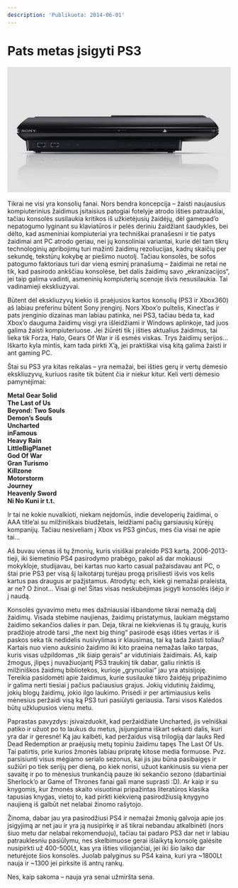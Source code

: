 ```yaml
---
description: 'Publikuota: 2014-06-01'
---
```


# Pats metas įsigyti PS3

![](../../../.gitbook/assets/xl_sony_ps3_super_slim_ports_f.jpg)

Tikrai ne visi yra konsolių fanai. Nors bendra koncepcija – žaisti naujausius kompiuterinius žaidimus įsitaisius patogiai fotelyje atrodo išties patraukliai, tačiau konsolės susilaukia kritikos iš užkietėjusių žaidėjų, dėl gamepad’o nepatogumo lyginant su klaviatūros ir pelės deriniu žaidžiant šaudykles, bei dėlto, kad asmeniniai kompiuteriai yra techniškai pranašesni ir tie patys žaidimai ant PC atrodo geriau, nei jų konsoliniai variantai, kurie dėl tam tikrų technologinių apribojimų turi mažinti žaidimų rezoliucijas, kadrų skaičių per sekundę, tekstūrų kokybę ar piešimo nuotolį. Tačiau konsolės, be sofos patogumo faktoriaus turi dar vieną esminį pranašumą – žaidimai ne retai ne tik, kad pasirodo ankščiau konsolėse, bet dalis žaidimų savo „ekranizacijos“, jei taip galima vadinti, asmeninių kompiuterių scenoje išvis nesusilaukia. Tai vadinamieji ekskliuzyvai.

Būtent dėl ekskliuzyvų kiekio iš praėjusios kartos konsolių \(PS3 ir Xbox360\) aš labiau preferinu būtent Sony įrenginį. Nors Xbox’o pultelis, Kinect’as ir pats įrenginio dizainas man labiau patinka, nei PS3, tačiau bėda ta, kad Xbox’o dauguma žaidimų visgi yra išleidžiami ir Windows aplinkoje, tad juos galima žaisti kompiuteriuose. Jei žiūrėti tik į išties aktualius žaidimus, tai lieka tik Forza, Halo, Gears Of War ir iš esmės viskas. Trys žaidimų serijos… Iškarto kyla mintis, kam tada pirkti X’ą, jei praktiškai visą kitą galima žaisti ir ant gaming PC.

Štai su PS3 yra kitas reikalas – yra nemažai, bei išties gerų ir vertų dėmesio ekskliuzyvų, kuriuos rasite tik būtent čia ir niekur kitur. Keli verti dėmesio pamynėjimai:

**Metal Gear Solid**  
**The Last of Us**  
**Beyond: Two Souls**  
**Demon’s Souls**  
**Uncharted**  
**inFamous**  
**Heavy Rain**  
**LittleBigPlanet**  
**God Of War**  
**Gran Turismo  
Killzone  
Motorstorm**  
**Journey  
Heavenly Sword**  
**Ni No Kuni ir t.t.**

Ir tai ne kokie nuvalkioti, niekam neįdomūs, indie developerių žaidimai, o AAA title’ai su milžiniškais biudžetais, leidžiami pačių garsiausių kūrėjų kompanijų. Tačiau nesiveliam į Xbox vs PS3 ginčus, mes čia visai ne apie tai…

Aš buvau vienas iš tų žmonių, kuris visiškai praleido PS3 kartą. 2006-2013-tieji, iki šiemetinio PS4 pasirodymo prabėgo, pakol aš dar mokiausi mokykloje, studijavau, bei kartas nuo karto casual pažaisdavau ant PC, o štai prie PS3 per visą šį laikotarpį turėjau progą prisiliesti išvis vos kelis kartus pas draugus ar pažįstamus. Atrodytų: ech, kiek gi nemažai praleista, ar ne? O žinot… Visai gi ne! Šitas visas neskubėjimas įsigyti konsolės išėjo ir į naudą.

Konsolės gyvavimo metu mes dažniausiai išbandome tikrai nemažą dalį žaidimų. Visada stebime naujienas, žaidimų pristatymus, laukiam mėgstamo žaidimo sekančios dalies ir pan. Deja, tikrai ne kiekvienas iš tų graujų, kuris pradžioje atrodė tarsi „the next big thing“ pasirodė esąs išties vertas ir iš paskos seka tik nedidelis nusivylimas ir klausimas, tai ką tada žaisti toliau? Kartais nuo vieno auksinio žaidimo iki kito praeina nemažas laiko tarpas, kuris visas užpildomas „tik šiaip gerais“ ar vidutiniais žaidimais. Aš, kaip žmogus, įlipęs į nuvažiuojantį PS3 traukinį tik dabar, galiu rinktis iš milžiniškos žaidimų bibliotekos, kurioje „grynuoliai“ jau yra atsisijoję. Tereikia pasidomėti apie žaidimus, kurie susilaukė tikro žaidėjų pripažinimo ir galima nerti tiesiai į pačius pačiausius grajus. Jokių vidutinių žaidimų, jokių blogų žaidimų, jokio ilgo laukimo. Prisėdi ir per artimiausius kelis mėnesius peržaidi visą ką PS3 turi pasiūlyti geriausia. Tarsi visos Kalėdos būtų užklupusios vienu metu.

Paprastas pavyzdys: įsivaizduokit, kad peržaidžiate Uncharted, jis velniškai patiko ir užuot po to laukus du metus, įsijungiama iškart sekanti dalis, kuri yra dar ir geresnė! Ką jau kalbėti, kad peržaidus visą trilogiją dar lauks Red Dead Redemption ar praėjusių metų topiniu žaidimu tapęs The Last Of Us. Tai patirtis, prie kurios žmonės labiau pripratę kitose media formuose. Pvz. parsisiunti visus mėgiamo serialo sezonus, kai jis jau būna pasibaigęs ir sužiūri po tiek serijų per dieną, po kiek norisi, užuot kankinusis su viena per savaitę ir po to mėnesius trunkančią pauze iki sekančio sezono \(dabartiniai Sherlock’o ar Game of Thrones fanai gali mane suprasti :D\). Ar kaip ir su knygomis, kur žmonės skaito visuotinai pripažintas literatūros klasika tapusias knygas, vietoj to, kad pirkti kiekvieną pasirodžiusią knygyno naujieną iš galbūt net nelabai žinomo rašytojo.

Žinoma, dabar jau yra pasirodžiusi PS4 ir nemažai žmonių galvoja apie jos įsigyjimą ar net jau ir yra ją nusipirkę ir aš tikrai nebandau atkalbinėti \(nors šiuo metu dar nelabai rekomenduoju\), tačiau tai padaro PS3 dar net ir  labiau patrauklesniu pasiūlymu, nes skelbimuose gerai išlaikytą konsolę galėsite nusipirkti už 400-500Lt, kas yra išties viliojančiai, jei iki šio laiko dar neturėjote šios konsolės. Juolab palyginus su PS4 kaina, kuri yra ~1800Lt nauja ir ~1300 jei pirksite iš antrų rankų.

Nes, kaip sakoma – nauja yra senai užmiršta sena.

